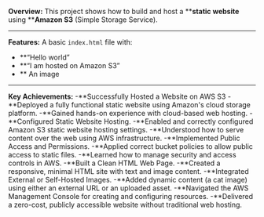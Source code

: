 **Overview:** This project shows how to build and host a ****static website** using ****Amazon S3** (Simple Storage Service).
_________________________________________________________________________________________________________________________________________________
**Features:**
 A basic `index.html` file with:
- **“Hello world”
- **“I am hosted on Amazon S3”
- ** An image
_________________________________________________________________________________________________________________________________________________
**Key Achievements:**
-**Successfully Hosted a Website on AWS S3
-**Deployed a fully functional static website using Amazon's cloud storage platform.
-**Gained hands-on experience with cloud-based web hosting.
-**Configured Static Website Hosting.
-**Enabled and correctly configured Amazon S3 static website hosting settings.
-**Understood how to serve content over the web using AWS infrastructure.
-**Implemented Public Access and Permissions.
-**Applied correct bucket policies to allow public access to static files.
-**Learned how to manage security and access controls in AWS.
-**Built a Clean HTML Web Page.
-**Created a responsive, minimal HTML site with text and image content.
-**Integrated External or Self-Hosted Images.
-**Added dynamic content (a cat image) using either an external URL or an uploaded asset.
-**Navigated the AWS Management Console for creating and configuring resources.
-**Delivered a zero-cost, publicly accessible website without traditional web hosting.


